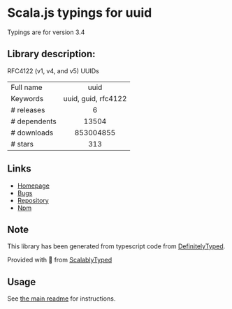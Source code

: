 
# Scala.js typings for uuid

Typings are for version 3.4

## Library description:
RFC4122 (v1, v4, and v5) UUIDs

|                    |                 |
| ------------------ | :-------------: |
| Full name          | uuid |
| Keywords           | uuid, guid, rfc4122 |
| # releases         | 6 |
| # dependents       | 13504 |
| # downloads        | 853004855 |
| # stars            | 313 |

## Links
- [Homepage](https://github.com/kelektiv/node-uuid#readme)
- [Bugs](https://github.com/kelektiv/node-uuid/issues)
- [Repository](https://github.com/kelektiv/node-uuid)
- [Npm](https://www.npmjs.com/package/uuid)
    


## Note
This library has been generated from typescript code from [DefinitelyTyped](https://definitelytyped.org).

Provided with :purple_heart: from [ScalablyTyped](https://github.com/oyvindberg/ScalablyTyped)

## Usage
See [the main readme](../../readme.md) for instructions.


